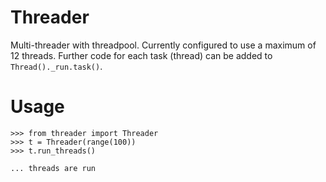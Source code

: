 Threader
========

Multi-threader with threadpool. Currently configured to use a maximum of 12 threads.
Further code for each task (thread) can be added to ```Thread()._run.task()```. 

Usage
=====

```
>>> from threader import Threader
>>> t = Threader(range(100))
>>> t.run_threads()

... threads are run
```
